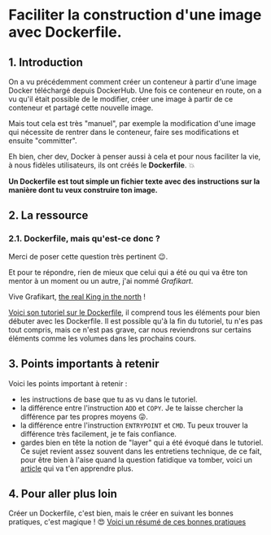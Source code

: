 # Faciliter la construction d'une image avec Dockerfile.

## 1. Introduction
On a vu précédemment comment créer un conteneur à partir d'une image Docker téléchargé depuis DockerHub.
Une fois ce conteneur en route, on a vu qu'il était possible de le modifier, créer une image à partir de ce conteneur et partagé cette nouvelle image.

Mais tout cela est très "manuel", par exemple la modification d'une image qui nécessite de rentrer dans le conteneur, faire ses modifications et ensuite "committer".

Eh bien, cher dev, Docker à penser aussi à cela et pour nous faciliter la vie, à nous fidèles utilisateurs, ils ont créés le **Dockerfile**. :boom:

**Un Dockerfile est tout simple un fichier texte avec des instructions sur la manière dont tu veux construire ton image.**

## 2. La ressource
### 2.1. Dockerfile, mais qu'est-ce donc ?

Merci de poser cette question très pertinent 😉.

Et pour te répondre, rien de mieux que celui qui a été ou qui va être ton mentor à un moment ou un autre, j'ai nommé *Grafikart*. 

Vive Grafikart, [the real King in the north](https://www.youtube.com/watch?v=ff35SjsN7g0) !

[Voici son tutoriel sur le Dockerfile](https://grafikart.fr/tutoriels/dockerfile-636), il comprend tous les éléments pour bien débuter avec les Dockerfile.
Il est possible qu'à la fin du tutoriel, tu n'es pas tout compris, mais ce n'est pas grave, 
car nous reviendrons sur certains éléments comme les volumes dans les prochains cours.

## 3. Points importants à retenir
Voici les points important à retenir : 

- les instructions de base que tu as vu dans le tutoriel.
- la différence entre l'instruction `ADD` et `COPY`. 
  Je te laisse chercher la différence par tes propres moyens 😜.
- la différence entre l'instruction `ENTRYPOINT` et `CMD`. 
  Tu peux trouver la différence très facilement, je te fais confiance.
- gardes bien en tête la notion de "layer" qui a été évoqué dans le tutoriel. 
  Ce sujet revient assez souvent dans les entretiens technique, de ce fait,
  pour être bien à l'aise quand la question fatidique va tomber, voici un [article](https://blog.engineering.publicissapient.fr/2020/03/26/autour-des-conteneurs-docker-build-et-ses-layers-docker-en-tient-une-couche/) qui va t'en apprendre plus.

## 4. Pour aller plus loin
Créer un Dockerfile, c'est bien, mais le créer en suivant les bonnes pratiques, c'est magique ! 😍
[Voici un résumé de ces bonnes pratiques](https://docs.docker.com/develop/develop-images/dockerfile_best-practices/)
